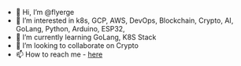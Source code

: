 - 👋 Hi, I’m @flyerge
- 👀 I’m interested in k8s, GCP, AWS, DevOps, Blockchain, Crypto, AI, GoLang, Python, Arduino, ESP32, 
- 🌱 I’m currently learning GoLang, K8S Stack
- 💞️ I’m looking to collaborate on Crypto
- 📫 How to reach me - [here](https://github.com/flyerge)

<!---
flyerge/flyerge is a ✨ special ✨ repository because its `README.md` (this file) appears on your GitHub profile.
You can click the Preview link to take a look at your changes.
--->

